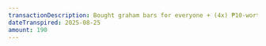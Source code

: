 ```yaml
---
transactionDescription: Bought graham bars for everyone + (4x) ₱10-worth chips + (x2) Nestea Lemon
dateTranspired: 2025-08-25
amount: 190
---
```

